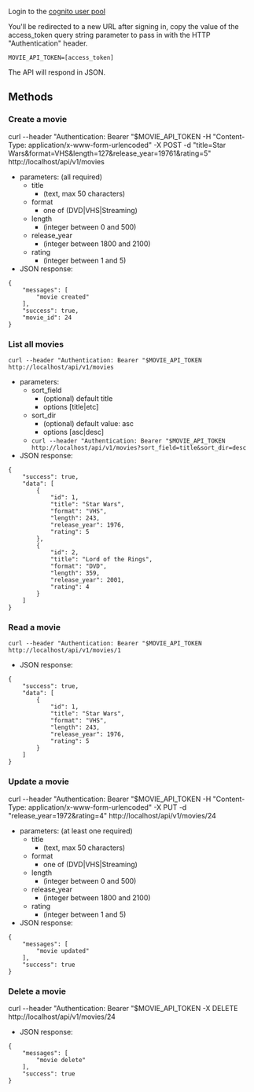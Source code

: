 Login to the [cognito user pool](https://cklewin-movieapi.auth.us-east-1.amazoncognito.com/login?response_type=token&client_id=6m57a4f066hr7mt51pier2ui8s&redirect_uri=https%3A%2F%2Fcklewin-movieapi.auth.us-east-1.amazoncognito.com%2F)

You'll be redirected to a new URL after signing in, copy the value of the access_token query string parameter to pass in with the HTTP "Authentication" header.

`MOVIE_API_TOKEN=[access_token]`

The API will respond in JSON.

## Methods
### Create a movie
curl --header "Authentication: Bearer "$MOVIE_API_TOKEN -H "Content-Type: application/x-www-form-urlencoded" -X POST -d "title=Star Wars&format=VHS&length=127&release_year=19761&rating=5" http://localhost/api/v1/movies
- parameters: (all required)
  - title
    - (text, max 50 characters)
  - format
    - one of (DVD|VHS|Streaming)
  - length
    - (integer between 0 and 500)
  - release_year
    - (integer between 1800 and 2100)
  - rating
    - (integer between 1 and 5)
- JSON response:
```
{
    "messages": [
        "movie created"
    ],
    "success": true,
    "movie_id": 24
}
```

### List all movies
`curl --header "Authentication: Bearer "$MOVIE_API_TOKEN http://localhost/api/v1/movies`
- parameters:
  - sort_field
    - \(optional) default title
    - options [title|etc]
  - sort_dir
    - \(optional) default value: asc
    - options [asc|desc]
  - `curl --header "Authentication: Bearer "$MOVIE_API_TOKEN http://localhost/api/v1/movies?sort_field=title&sort_dir=desc`
- JSON response:
```
{
    "success": true,
    "data": [
        {
            "id": 1,
            "title": "Star Wars",
            "format": "VHS",
            "length": 243,
            "release_year": 1976,
            "rating": 5
        },
        {
            "id": 2,
            "title": "Lord of the Rings",
            "format": "DVD",
            "length": 359,
            "release_year": 2001,
            "rating": 4
        }
    ]
}
```

### Read a movie
`curl --header "Authentication: Bearer "$MOVIE_API_TOKEN http://localhost/api/v1/movies/1`
- JSON response:
```
{
    "success": true,
    "data": [
        {
            "id": 1,
            "title": "Star Wars",
            "format": "VHS",
            "length": 243,
            "release_year": 1976,
            "rating": 5
        }
    ]
}
```

### Update a movie
curl --header "Authentication: Bearer "$MOVIE_API_TOKEN -H "Content-Type: application/x-www-form-urlencoded" -X PUT -d "release_year=1972&rating=4" http://localhost/api/v1/movies/24
- parameters: (at least one required)
  - title
    - (text, max 50 characters)
  - format
    - one of (DVD|VHS|Streaming)
  - length
    - (integer between 0 and 500)
  - release_year
    - (integer between 1800 and 2100)
  - rating
    - (integer between 1 and 5)
- JSON response:
```
{
    "messages": [
        "movie updated"
    ],
    "success": true
}
```

### Delete a movie
curl --header "Authentication: Bearer "$MOVIE_API_TOKEN -X DELETE http://localhost/api/v1/movies/24
- JSON response:
```
{
    "messages": [
        "movie delete"
    ],
    "success": true
}
```
